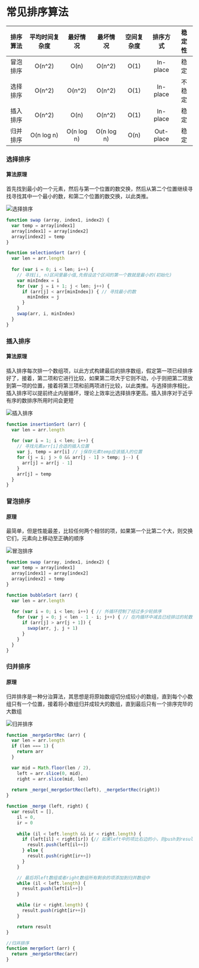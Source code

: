 # 常见排序算法

| 排序算法 |  平均时间复杂度   |    最好情况    |    最坏情况    | 空间复杂度 |   排序方式    | 稳定性  |
| :--: | :--------: | :--------: | :--------: | :---: | :-------: | :--: |
| 冒泡排序 |   O(n^2)   |    O(n)    |   O(n^2)   | O(1)  | In-place  |  稳定  |
| 选择排序 |   O(n^2)   |   O(n^2)   |   O(n^2)   | O(1)  | In-place  | 不稳定  |
| 插入排序 |   O(n^2)   |    O(n)    |   O(n^2)   | O(1)  | In-place  |  稳定  |
| 归并排序 | O(n log n) | O(n log n) | O(n log n) | O(n)  | Out-place |  稳定  |

### 选择排序

#### 算法原理

首先找到最小的一个元素，然后与第一个位置的数交换，然后从第二个位置继续寻找寻找其中一个最小的数，和第二个位置的数交换，以此类推。

![选择排序](https://raw.githubusercontent.com/xxxgitone/DataStructures-And-Algorithms/master/sort/sort-gif/selectionSort.gif)

```javascript
function swap (array, index1, index2) {
  var temp = array[index1]
  array[index1] = array[index2]
  array[index2] = temp
}

function selectionSort (arr) {
  var len = arr.length
  
  for (var i = 0; i < len; i++) {
    // 寻找[i, n)区间里最小值,先假设这个区间的第一个数就是最小的(初始化)
    var minIndex = i
    for (var j = i + 1; j < len; j++) {
      if (arr[j] < arr[minIndex]) { // 寻找最小的数
        minIndex = j
      }
    }
    swap(arr, i, minIndex)
  }
}
```



### 插入排序

#### 算法原理

插入排序每次排一个数组项，以此方式构建最后的排序数组，假定第一项已经排序好了，接着，第二项和它进行比较，如果第二项大于它则不动，小于则把第二项放到第一项的位置，接着将第三项和前两项进行比较，以此类推。与选择排序相比，插入排序可以提前终止内层循环，理论上效率比选择排序更高。插入排序对于近乎有序的数排序所用时间会更短

![插入排序](https://raw.githubusercontent.com/xxxgitone/DataStructures-And-Algorithms/master/sort/sort-gif/insertionSort.gif)





```javascript
function insertionSort (arr) {
  var len = arr.length
  
  for (var i = 1; i < len; i++) {
    // 寻找元素arr[i]合适的插入位置
    var j, temp = arr[i] // j保存元素temp应该插入的位置
    for (j = i; j > 0 && arr[j - 1] > temp; j--) {
      arr[j] = arr[j - 1]
    }
    arr[j] = temp
  }
}
```



### 冒泡排序

#### 原理

最简单，但是性能最差，比较任何两个相邻的项，如果第一个比第二个大，则交换它们，元素向上移动至正确的顺序

![冒泡排序](https://raw.githubusercontent.com/xxxgitone/DataStructures-And-Algorithms/master/sort/sort-gif/bubbleSort.gif)

```javascript
function swap (array, index1, index2) {
  var temp = array[index1]
  array[index1] = array[index2]
  array[index2] = temp
}

function bubbleSort (arr) {
  var len = arr.length
  
  for (var i = 0; i < len; i++) { // 外循环控制了经过多少轮排序
    for (var j = 0; j < len - 1 - i; j++) { // 在内循环中减去已经排过的轮数
      if (arr[j] > arr[j + 1]) {
        swap(arr, j, j + 1)
      }
    }
  }
}
```



### 归并排序

#### 原理

归并排序是一种分治算法，其思想是将原始数组切分成较小的数组，直到每个小数组只有一个位置，接着将小数组归并成较大的数组，直到最后只有一个排序完毕的大数组

![归并排序](https://raw.githubusercontent.com/xxxgitone/DataStructures-And-Algorithms/master/sort/sort-gif/merge.gif)

```javascript
function _mergeSortRec (arr) {
  var len = arr.length
  if (len === 1) {
    return arr
  }

  var mid = Math.floor(len / 2),
    left = arr.slice(0, mid),
    right = arr.slice(mid, len)
  
  return _merge(_mergeSortRec(left), _mergeSortRec(right))
}

function _merge (left, right) {
  var result = [],
    il = 0,
    ir = 0
  
    while (il < left.length && ir < right.length) {
      if (left[il] < right[ir]) {// 如果left中的项比右边的小，则push到result中，反之
        result.push(left[il++])
      } else {
        result.push(right[ir++])
      }
    }

    // 最后将left数组或者right数组所有剩余的项添加到归并数组中
    while (il < left.length) {
      result.push(left[il++])
    }

    while (ir < right.length) {
      result.push(right[ir++])
    }

    return result
}

//归并排序
function mergeSort (arr) {
  return _mergeSortRec(arr)
}
```





